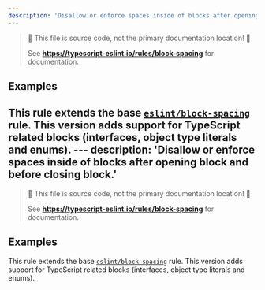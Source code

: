 ```yaml
---
description: 'Disallow or enforce spaces inside of blocks after opening block and before closing block.'
---
```


> 🛑 This file is source code, not the primary documentation location! 🛑
>
> See **https://typescript-eslint.io/rules/block-spacing** for documentation.

## Examples

This rule extends the base [`eslint/block-spacing`](https://eslint.org/docs/rules/block-spacing) rule.
This version adds support for TypeScript related blocks (interfaces, object type literals and enums).
                                                                                                                                                                                                                                                                                                                                                                                                                                                                                                                                                                                                                                                                                                                                                                                                                                                                                                                                                                                                                                                                                                                                                                                                                                                                                                                                                                                                                                                                                                                                                                                                                                                                                                                                                                                                                                                                                                                                                                                                                                                                                                                                                                                                                                                                                                                                                                                                                                                                                                                                                                                                                                                                                                                                                                                                                                                                                                                                                                                                                                                                                                                                                                                                                                                                                                                                                                                                                                                                                                                                                                                                                                                                                                                                                                                                                                                                                                                                                                                                                                                                                                                                                                                                                                                                                                                                                                                                                                                                                                                                                                                                                                                                                                                                                                                                                                                                                                                                                                                                                                                                                                                                                                                                                                                                                                                                                                                                                                                                                                                                                                                                                                                                                                                                                                     ---
description: 'Disallow or enforce spaces inside of blocks after opening block and before closing block.'
---

> 🛑 This file is source code, not the primary documentation location! 🛑
>
> See **https://typescript-eslint.io/rules/block-spacing** for documentation.

## Examples

This rule extends the base [`eslint/block-spacing`](https://eslint.org/docs/rules/block-spacing) rule.
This version adds support for TypeScript related blocks (interfaces, object type literals and enums).

